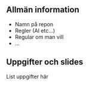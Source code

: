 ## Allmän information

* Namn på repon
* Regler (AI etc...)
* Regular om man vill
* ...

## Uppgifter och slides

List uppgifter här
